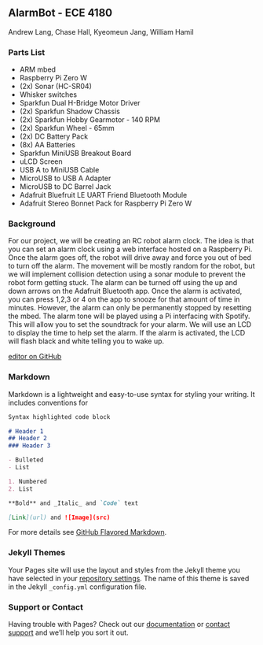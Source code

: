 ## AlarmBot - ECE 4180

Andrew Lang, Chase Hall, Kyeomeun Jang, William Hamil

### Parts List
- ARM mbed
- Raspberry Pi Zero W
- (2x) Sonar (HC-SR04)
- Whisker switches
- Sparkfun Dual H-Bridge Motor Driver
- (2x) Sparkfun Shadow Chassis
- (2x) Sparkfun Hobby Gearmotor - 140 RPM
- (2x) Sparkfun Wheel - 65mm
- (2x) DC Battery Pack
- (8x) AA Batteries
- Sparkfun MiniUSB Breakout Board
- uLCD Screen
- USB A to MiniUSB Cable
- MicroUSB to USB A Adapter
- MicroUSB to DC Barrel Jack
- Adafruit Bluefruit LE UART Friend Bluetooth Module
- Adafruit Stereo Bonnet Pack for Raspberry Pi Zero W

### Background
For our project, we will be creating an RC robot alarm clock. The idea is that you can set an alarm clock using a web interface hosted on a Raspberry Pi. Once the alarm goes off, the robot will drive away and force you out of bed to turn off the alarm. The movement will be mostly random for the robot, but we will implement collision detection using a sonar module to prevent the robot form getting stuck. The alarm can be turned off using the up and down arrows on the Adafruit Bluetooth app. Once the alarm is activated, you can press 1,2,3 or 4 on the app to snooze for that amount of time in minutes. However, the alarm can only be permanently stopped by resetting the mbed. The alarm tone will be played using a Pi interfacing with Spotify. This will allow you to set the soundtrack for your alarm. We will use an LCD to display the time to help set the alarm. If the alarm is activated, the LCD will flash black and white telling you to wake up. 






[editor on GitHub](https://github.com/alang33/4180_robot/edit/gh-pages/index.md)



### Markdown

Markdown is a lightweight and easy-to-use syntax for styling your writing. It includes conventions for

```markdown
Syntax highlighted code block

# Header 1
## Header 2
### Header 3

- Bulleted
- List

1. Numbered
2. List

**Bold** and _Italic_ and `Code` text

[Link](url) and ![Image](src)
```

For more details see [GitHub Flavored Markdown](https://guides.github.com/features/mastering-markdown/).

### Jekyll Themes

Your Pages site will use the layout and styles from the Jekyll theme you have selected in your [repository settings](https://github.com/alang33/4180_robot/settings). The name of this theme is saved in the Jekyll `_config.yml` configuration file.

### Support or Contact

Having trouble with Pages? Check out our [documentation](https://docs.github.com/categories/github-pages-basics/) or [contact support](https://github.com/contact) and we’ll help you sort it out.
